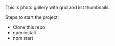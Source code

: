 This is photo gallery with grid and list thumbnails.

Steps to start the project:
* Clone this repo
* npm install
* npm start
